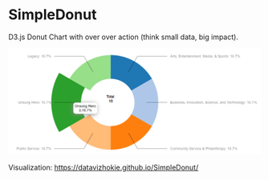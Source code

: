 # SimpleDonut

D3.js Donut Chart with over over action (think small data, big impact).

![Donut Screenshot](https://github.com/datavizhokie/SimpleDonut/blob/master/screenshot.png "Donut Screenshot")

Visualization:
https://datavizhokie.github.io/SimpleDonut/
